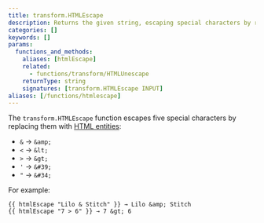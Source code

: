 ```yaml
---
title: transform.HTMLEscape
description: Returns the given string, escaping special characters by replacing them with HTML entities.
categories: []
keywords: []
params:
  functions_and_methods:
    aliases: [htmlEscape]
    related:
      - functions/transform/HTMLUnescape
    returnType: string
    signatures: [transform.HTMLEscape INPUT]
aliases: [/functions/htmlescape]
---
```


The `transform.HTMLEscape` function escapes five special characters by replacing them with [HTML entities]:

- `&` → `&amp;`
- `<` → `&lt;`
- `>` → `&gt;`
- `'` → `&#39;`
- `"` → `&#34;`

For example:

```go-html-template
{{ htmlEscape "Lilo & Stitch" }} → Lilo &amp; Stitch
{{ htmlEscape "7 > 6" }} → 7 &gt; 6
```

[html entities]: https://developer.mozilla.org/en-US/docs/Glossary/Entity
